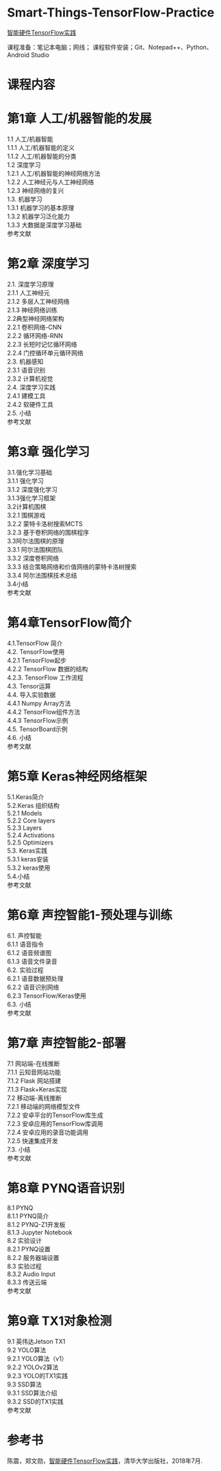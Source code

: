 # Smart-Things-TensorFlow-Practice
[智能硬件TensorFlow实践](https://item.jd.com/12400108.html)

课程准备：笔记本电脑；网线；
课程软件安装；Git、Notepad++、Python、Android Studio

# 课程内容

# 第1章 人工/机器智能的发展  
1.1 人工/机器智能  
1.1.1 人工/机器智能的定义  
1.1.2 人工/机器智能的分类  
1.2 深度学习  
1.2.1 人工/机器智能的神经网络方法  
1.2.2 人工神经元与人工神经网络  
1.2.3 神经网络的复兴  
1.3. 机器学习  
1.3.1 机器学习的基本原理  
1.3.2 机器学习泛化能力  
1.3.3 大数据是深度学习基础  
参考文献  

# 第2章 深度学习  
2.1. 深度学习原理  
2.1.1 人工神经元  
2.1.2 多层人工神经网络  
2.1.3 神经网络训练  
2.2典型神经网络架构  
2.2.1 卷积网络-CNN  
2.2.2 循环网络-RNN  
2.2.3 长短时记忆循环网络  
2.2.4 门控循环单元循环网络  
2.3. 机器感知  
2.3.1 语音识别  
2.3.2 计算机视觉  
2.4. 深度学习实践  
2.4.1 建模工具  
2.4.2 软硬件工具  
2.5. 小结  
参考文献  

# 第3章 强化学习  
3.1.强化学习基础  
3.1.1 强化学习  
3.1.2 深度强化学习  
3.1.3强化学习框架  
3.2计算机围棋  
3.2.1 围棋游戏  
3.2.2 蒙特卡洛树搜索MCTS  
3.2.3 基于卷积网络的围棋程序  
3.3阿尔法围棋的原理  
3.3.1 阿尔法围棋团队  
3.3.2 深度卷积网络  
3.3.3 结合策略网络和价值网络的蒙特卡洛树搜索  
3.3.4 阿尔法围棋技术总结  
3.4小结  
参考文献  

# 第4章TensorFlow简介  
4.1.TensorFlow 简介  
4.2. TensorFlow使用  
4.2.1 TensorFlow起步  
4.2.2 TensorFlow 数据的结构  
4.2.3. TensorFlow 工作流程  
4.3. Tensor运算  
4.4. 导入实验数据  
4.4.1 Numpy Array方法  
4.4.2 TensorFlow组件方法  
4.4.3 TensorFlow示例  
4.5. TensorBoard示例  
4.6. 小结  
参考文献  

# 第5章 Keras神经网络框架  
5.1.Keras简介  
5.2.Keras 组织结构  
5.2.1 Models  
5.2.2 Core layers  
5.2.3 Layers  
5.2.4 Activations  
5.2.5 Optimizers  
5.3. Keras实践  
5.3.1 keras安装  
5.3.2 keras使用  
5.4.小结  
参考文献  

# 第6章 声控智能1-预处理与训练  
6.1. 声控智能  
6.1.1 语音指令  
6.1.2 语音频谱图  
6.1.3 语音文件录音  
6.2. 实验过程  
6.2.1 语音数据预处理  
6.2.2 语音识别网络  
6.2.3 TensorFlow/Keras使用  
6.3. 小结  
参考文献  

# 第7章 声控智能2-部署  
7.1 网站端-在线推断  
7.1.1 云知音网站功能  
7.1.2 Flask 网站搭建  
7.1.3 Flask+Keras实现  
7.2 移动端-离线推断  
7.2.1 移动端的网络模型文件  
7.2.2 安卓平台的TensorFlow库生成  
7.2.3 安卓应用的TensorFlow库调用  
7.2.4 安卓应用的录音功能调用  
7.2.5 快速集成开发  
7.3. 小结  
参考文献  

# 第8章 PYNQ语音识别  
8.1 PYNQ  
8.1.1 PYNQ简介  
8.1.2 PYNQ-Z1开发板  
8.1.3 Jupyter Notebook  
8.2 实验设计  
8.2.1 PYNQ设置  
8.2.2 服务器端设置  
8.3 实验过程  
8.3.2 Audio Input  
8.3.3 传送云端  
参考文献  	

# 第9章  TX1对象检测  
9.1 英伟达Jetson TX1  
9.2 YOLO算法  
9.2.1  YOLO算法（v1）  
9.2.2  YOLOv2算法  
9.2.3 YOLO的TX1实践  
9.3 SSD算法  
9.3.1 SSD算法介绍  
9.3.2 SSD的TX1实践  
参考文献  


# 参考书 
陈震，郑文勋，[智能硬件TensorFlow实践](https://item.jd.com/12400108.html)，清华大学出版社，2018年7月. 
